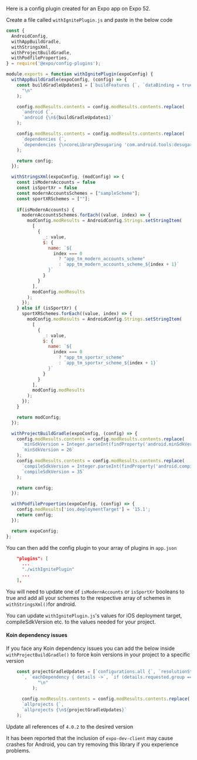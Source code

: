 Here is a config plugin created for an Expo app on Expo 52.

Create a file called `withIgnitePlugin.js` and paste in the below code

```javascript
const {
  AndroidConfig,
  withAppBuildGradle,
  withStringsXml,
  withProjectBuildGradle,
  withPodfileProperties,
} = require('@expo/config-plugins');

module.exports = function withIgnitePlugin(expoConfig) {
  withAppBuildGradle(expoConfig, (config) => {
    const buildGradleUpdates1 = [`buildFeatures {`, `dataBinding = true`, `}`, `compileOptions {`, `coreLibraryDesugaringEnabled true`, `}`].join(
      "\n"
    );

    config.modResults.contents = config.modResults.contents.replace(
      `android {`,
      `android {\n${buildGradleUpdates1}`
    );

    config.modResults.contents = config.modResults.contents.replace(
      `dependencies {`,
      `dependencies {\ncoreLibraryDesugaring 'com.android.tools:desugar_jdk_libs:2.1.3'\n`
    );

    return config;
  });

  withStringsXml(expoConfig, (modConfig) => {
    const isModernAccounts = false
    const isSportXr = false
    const modernAccountsSchemes = ["sampleScheme"];
    const sportXRSchemes = [""];
    
    if(isModernAccounts) {
      modernAccountsSchemes.forEach((value, index) => {
        modConfig.modResults = AndroidConfig.Strings.setStringItem(
          [
            {
              _: value,
              $: {
                name: `${
                  index === 0
                    ? "app_tm_modern_accounts_scheme"
                    : `app_tm_modern_accounts_scheme_${index + 1}`
                }`
              }
            }
          ],
          modConfig.modResults
        );
      });
    } else if (isSportXr) {
      sportXRSchemes.forEach((value, index) => {
        modConfig.modResults = AndroidConfig.Strings.setStringItem(
          [
            {
              _: value,
              $: {
                name: `${
                  index === 0
                    ? "app_tm_sportxr_scheme"
                    : `app_tm_sportxr_scheme_${index + 1}`
                }`
              }
            }
          ],
          modConfig.modResults
        );
      });
    }

    return modConfig;
  });

  withProjectBuildGradle(expoConfig, (config) => {
    config.modResults.contents = config.modResults.contents.replace(
      `minSdkVersion = Integer.parseInt(findProperty('android.minSdkVersion') ?: '24')`,
      `minSdkVersion = 26`
    );
    config.modResults.contents = config.modResults.contents.replace(
      `compileSdkVersion = Integer.parseInt(findProperty('android.compileSdkVersion') ?: '35')`,
      `compileSdkVersion = 35`
    );

    return config;
  });

  withPodfileProperties(expoConfig, (config) => {
    config.modResults['ios.deploymentTarget'] = '15.1';
    return config;
  });

  return expoConfig;
};
```

You can then add the config plugin to your array of plugins in `app.json`

```json
    "plugins": [
      ...
      "./withIgnitePlugin"
      ...
    ],
```

You will need to update one of `isModernAccounts` or `isSportXr` booleans to true and add all your schemes to the respective array of schemes in `withStringsXml()`for android.

You can update `withIgnitePlugin.js`'s values for iOS deployment target, compileSdkVersion etc. to the values needed for your project.


#### Koin dependency issues 

If you face any Koin dependency issues you can add the below inside `withProjectBuildGradle()` to force koin versions in your project to a specific version 

```javascript
    const projectGradleUpdates = [`configurations.all {`, `resolutionStrategy {`, `force "io.insert-koin:koin-android:4.0.2"`, `force "io.insert-koin:koin-core:4.0.2"
      `, `eachDependency { details ->`, `if (details.requested.group == "io.insert-koin" && details.requested.name == "koin-android") {`, `details.useVersion "4.0.2"`, `}`,`if (details.requested.group == "io.insert-koin" && details.requested.name == "koin-core") {`, `details.useVersion "4.0.2"`, `}`, `}`, `}`, `}`].join(
            "\n"
          );
      
      config.modResults.contents = config.modResults.contents.replace(
      `allprojects {`,
      `allprojects {\n${projectGradleUpdates}`
    );

```

Update all references of `4.0.2` to the desired version 

It has been reported that the inclusion of `expo-dev-client` may cause crashes for Android, you can try removing this library if you experience problems.

